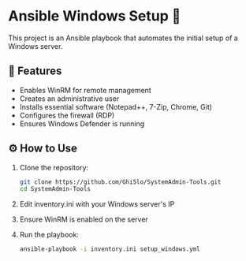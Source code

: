 # Ansible Windows Setup 🚀

This project is an Ansible playbook that automates the initial setup of a Windows server.

## 🔹 Features
- Enables WinRM for remote management  
- Creates an administrative user  
- Installs essential software (Notepad++, 7-Zip, Chrome, Git)  
- Configures the firewall (RDP)  
- Ensures Windows Defender is running 

## ⚙️ How to Use  
1. Clone the repository:  
   ```bash
   git clone https://github.com/Ghi5lo/SystemAdmin-Tools.git
   cd SystemAdmin-Tools
2. Edit inventory.ini with your Windows server's IP

3. Ensure WinRM is enabled on the server

4. Run the playbook:
    ```bash 
    ansible-playbook -i inventory.ini setup_windows.yml